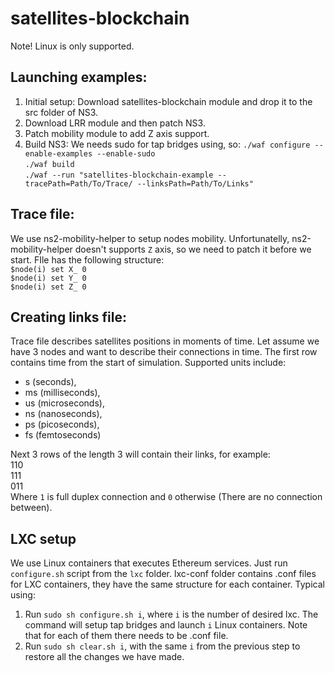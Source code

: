 # satellites-blockchain
Note! Linux is only supported.
## Launching examples:
1) Initial setup:
Download satellites-blockchain module and drop it to the src folder of NS3.
2) Download LRR module and then patch NS3.
3) Patch mobility module to add Z axis support.
4) Build NS3:
We needs sudo for tap bridges using, so:
`./waf configure --enable-examples --enable-sudo`\
`./waf build`\
`./waf --run "satellites-blockchain-example --tracePath=Path/To/Trace/ --linksPath=Path/To/Links"`

## Trace file:
We use ns2-mobility-helper to setup nodes mobility. Unfortunatelly, ns2-mobility-helper doesn't supports `Z` axis, so we need to patch it before we start.
FIle has the following structure:\
`$node(i) set X_ 0`\
`$node(i) set Y_ 0`\
`$node(i) set Z_ 0`

## Creating links file:
Trace file describes satellites positions in moments of time.
Let assume we have 3 nodes and want to describe their connections in time.
The first row contains time from the start of simulation.
Supported units include:
* s (seconds),
* ms (milliseconds),
* us (microseconds),
* ns (nanoseconds),
* ps (picoseconds),
* fs (femtoseconds)

Next 3 rows of the length 3 will contain their links, for example:\
110\
111\
011\
Where `1` is full duplex connection and `0` otherwise (There are no connection between).

## LXC setup
We use Linux containers that executes Ethereum services.
Just run `configure.sh` script from the `lxc` folder.
lxc-conf folder contains .conf files for LXC containers, they have the same structure for each container.
Typical using:
1) Run `sudo sh configure.sh i`, where `i` is the number of desired lxc. The command will setup tap bridges and launch `i` Linux containers.
Note that for each of them there needs to be .conf file.
2) Run `sudo sh clear.sh i`, with the same `i` from the previous step to restore all the changes we have made.